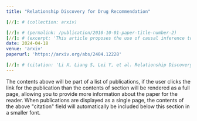 ```yaml
---
title: "Relationship Discovery for Drug Recommendation"

[//]: # (collection: arxiv)

[//]: # (permalink: /publication/2010-10-01-paper-title-number-2)
[//]: # (excerpt: 'This article proposes the use of causal inference to mine personalized representations of patients from their physical context to provide personalized medication recommendations.')
date: 2024-04-18
venue: 'arxiv'
paperurl: 'https://arxiv.org/abs/2404.12228'

[//]: # (citation: 'Li X, Liang S, Lei Y, et al. Relationship Discovery for Drug Recommendation[J]. arXiv preprint arXiv:2404.12228, 2024.')
---
```


The contents above will be part of a list of publications, if the user clicks the link for the publication than the contents of section will be rendered as a full page, allowing you to provide more information about the paper for the reader. When publications are displayed as a single page, the contents of the above "citation" field will automatically be included below this section in a smaller font.
